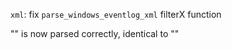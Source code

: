 `xml`: fix `parse_windows_eventlog_xml` filterX function

"<Data Name="key" />" is now parsed correctly, identical to "<Data Name="key"></Data>"
